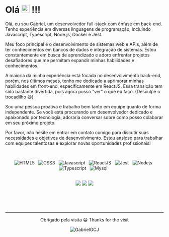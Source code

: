 <div>

<h1 color="green"> Olá <img src="https://github.com/rajput2107/rajput2107/blob/master/Assets/Earth.gif" height="25px"/> !!!</h1>

   </div>
   
<!-- <h3> Olá Mundo!. </h3> -->

<!-- <h2 color="green"> Sobre mim: </h2> -->


Olá, eu sou Gabriel, um desenvolvedor full-stack com ênfase em back-end. Tenho experiência em diversas linguagens de programação, incluindo Javascript, Typescript, Node.js, Docker e Jest.

Meu foco principal é o desenvolvimento de sistemas web e APIs, além de ter conhecimentos em bancos de dados e integração de sistemas. Estou constantemente em busca de aprendizado e adoro enfrentar projetos desafiadores que me permitam expandir minhas habilidades e conhecimentos.

A maioria da minha experiência está focada no desenvolvimento back-end, porém, nos últimos meses, tenho me dedicado a aprimorar minhas habilidades em front-end, especificamente em ReactJS. Essa transição tem sido bastante divertida, pois agora posso "ver" o que eu faço. (Desculpe o trocadilho 😅)

Sou uma pessoa proativa e trabalho bem tanto em equipe quanto de forma independente. Se você está procurando um desenvolvedor dedicado e apaixonado por tecnologia, adoraria conversar sobre como posso colaborar em seu próximo projeto.

Por favor, não hesite em entrar em contato comigo para discutir suas necessidades e objetivos de desenvolvimento. Estou ansioso para trabalhar com equipes talentosas e explorar novas oportunidades profissionais!
<br>

   <div align="center">  
 
 <!-- ![Snake animation](https://github.com/rafaballerini/rafaballerini/blob/output/github-contribution-grid-snake.svg) -->
 
   </div>
   
<br>

<div align="center"> 
 
 
  ![HTML5](https://img.shields.io/badge/HTML5-E34F26?style=for-the-badge&logo=html5&logoColor=white)
  &nbsp;
  ![CSS3](https://img.shields.io/badge/CSS3-1572B6?style=for-the-badge&logo=css3&logoColor=white)
  &nbsp;
  ![Javascript](https://img.shields.io/badge/JavaScript-F7DF1E?style=for-the-badge&logo=javascript&logoColor=black)
  &nbsp;
  ![ReactJS](https://img.shields.io/badge/ReactJs-61DAFB?style=for-the-badge&logo=react&logoColor=35495E)
  &nbsp;
  ![Jest](https://img.shields.io/badge/Jest-563D7C?style=for-the-badge&logo=jest&logoColor=white)
  &nbsp;
  ![Nodejs](https://img.shields.io/badge/NodeJs-61DAFB?style=for-the-badge&logo=node&logoColor=35495E)
  &nbsp;
  ![Typescript](https://img.shields.io/badge/Typescript-35495E?style=for-the-badge&logo=typescript&logoColor=white)
  &nbsp;
  ![Mysql](https://img.shields.io/badge/Mysql-E34F26?style=for-the-badge&logo=mysql&logoColor=white)
  &nbsp;
</div>
   
<br>


 
 
 <div align="center"> 
  <a href="https://www.linkedin.com/in/gabriel-jorge-67635b221" target="_blank"><img src="https://img.shields.io/badge/-LinkedIn-%230077B5?style=for-the-badge&logo=linkedin&logoColor=white" target="_blank"></a>
  <a href = "mailto:gabriel.ggcj@gmail.com"><img src="https://img.shields.io/badge/-Gmail-%23333?style=for-the-badge&logo=gmail&logoColor=white" target="_blank"></a>
  <a href="https://www.instagram.com/gb.j_dev/" target="_blank"><img src="https://img.shields.io/badge/-Instagram-%23E4405F?style=for-the-badge&logo=instagram&logoColor=white" target="_blank"></a> 
  
  
</div> 
 

<br>

<br>

<br>

<br>


<hr />

<div align='center'>
<p> Obrigado pela visita 😁 Thanks for the visit </p>
  <img src="https://komarev.com/ghpvc/?username=GabrielGCJ&color=blueviolet&label=profile+views" alt="GabrielGCJ" />
</div>



